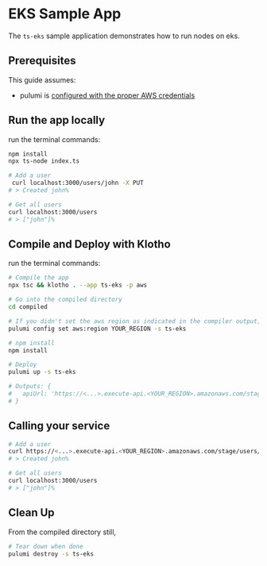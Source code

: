 # EKS Sample App

The `ts-eks` sample application demonstrates how to run nodes on eks.

## Prerequisites

This guide assumes:
- pulumi is [configured with the proper AWS credentials](https://www.pulumi.com/docs/get-started/aws/begin/#configure-pulumi-to-access-your-aws-account)


## Run the app locally

run the terminal commands:
```sh
npm install
npx ts-node index.ts
```

```sh
# Add a user
 curl localhost:3000/users/john -X PUT
# > Created john%

# Get all users
curl localhost:3000/users
# > ["john"]%
```

## Compile and Deploy with Klotho

run the terminal commands:
```sh
# Compile the app
npx tsc && klotho . --app ts-eks -p aws

# Go into the compiled directory
cd compiled

# If you didn't set the aws region as indicated in the compiler output, do that now
pulumi config set aws:region YOUR_REGION -s ts-eks

# npm install
npm install

# Deploy
pulumi up -s ts-eks

# Outputs: {
#   apiUrl: 'https://<...>.execute-api.<YOUR_REGION>.amazonaws.com/stage/'
# }

```
## Calling your service

```sh
# Add a user
curl https://<...>.execute-api.<YOUR_REGION>.amazonaws.com/stage/users/john -X PUT
# > Created john%

# Get all users
curl localhost:3000/users
# > ["john"]%
```

## Clean Up
From the compiled directory still,
```sh
# Tear down when done
pulumi destroy -s ts-eks
```
